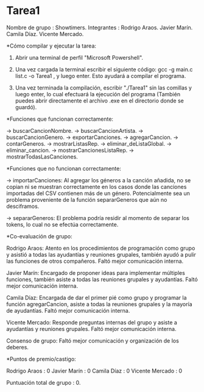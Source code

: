 # Tarea1
Nombre de grupo : Showtimers.
Integrantes : Rodrigo Araos.
              Javier Marín.
              Camila Díaz.
              Vicente Mercado.

*Cómo compilar y ejecutar la tarea:

1. Abrir una terminal de perfil "Microsoft Powershell".

2. Una vez cargada la terminal escribir el siguiente código:
gcc -g main.c list.c -o Tarea1 , y luego enter. Esto ayudará a compilar el programa.

3. Una vez terminada la compilación, escribir "./Tarea1" sin las comillas y luego enter, lo
cual efectuará la ejecución del programa
(También puedes abrir directamente el archivo .exe en el directorio donde se guardó).

*Funciones que funcionan correctamente:

-> buscarCancionNombre.
-> buscarCancionArtista.
-> buscarCancionGenero.
-> exportarCanciones.
-> agregarCancion.
-> contarGeneros.
-> mostrarListasRep.
-> eliminar_deListaGlobal.
-> eliminar_cancion.
-> mostrarCancionesListaRep.
-> mostrarTodasLasCanciones.



*Funciones que no funcionan correctamente:

-> importarCanciones: Al agregar los géneros a la canción añadida, no se copian ni se muestran correctamente en los casos donde las canciones importadas del CSV contienen más de un género.
Potencialmente sea un problema proveniente de la función separarGeneros que aún no desciframos.

-> separarGeneros: El problema podría residir al momento de separar los tokens, lo cual no se efectúa correctamente.

*Co-evaluación de grupo:

Rodrigo Araos: Atento en los procedimientos de programación como grupo y asistió a todas las ayudantías y reuniones grupales, también ayudó a pulir las funciones de otros compañeros. Faltó mejor comunicación interna. 

Javier Marín: Encargado de proponer ideas para implementar múltiples funciones, también asiste a todas las reuniones grupales y ayudantías. Faltó mejor comunicación interna.

Camila Díaz: Encargada de dar el primer pié como grupo y programar la función agregarCancion, asiste a todas la reuniones grupales y la mayoría de ayudantías. Faltó mejor comunicación interna.

Vicente Mercado: Responde preguntas internas del grupo y asiste a ayudantías y reuniones grupales. Faltó mejor comunicación interna.

Consenso de grupo: Faltó mejor comunicación y organización de los deberes.

*Puntos de premio/castigo:

Rodrigo Araos : 0
Javier Marín : 0
Camila Díaz : 0
Vicente Mercado : 0

Puntuación total de grupo : 0. 